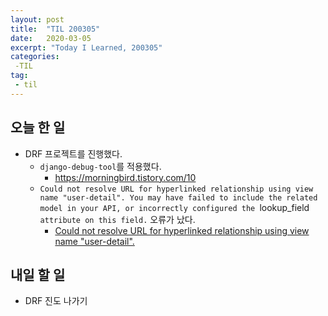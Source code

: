 ```yaml
---
layout: post
title:  "TIL 200305"
date:   2020-03-05
excerpt: "Today I Learned, 200305"
categories: 
 -TIL
tag:
 - til
---
```

## 오늘 한 일

* DRF 프로젝트를 진행했다.
    * `django-debug-tool`를 적용했다.
        * https://morningbird.tistory.com/10
    * `Could not resolve URL for hyperlinked relationship using view name "user-detail". You may have failed to include the related model in your API, or incorrectly configured the `lookup_field` attribute on this field.` 오류가 났다.
        * [Could not resolve URL for hyperlinked relationship using view name "user-detail".](./2020-03-05-django-err-200305.md)


## 내일 할 일

* DRF 진도 나가기